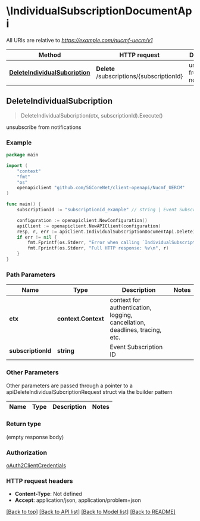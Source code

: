 # \IndividualSubscriptionDocumentApi

All URIs are relative to *https://example.com/nucmf-uecm/v1*

Method | HTTP request | Description
------------- | ------------- | -------------
[**DeleteIndividualSubcription**](IndividualSubscriptionDocumentApi.md#DeleteIndividualSubcription) | **Delete** /subscriptions/{subscriptionId} | unsubscribe from notifications



## DeleteIndividualSubcription

> DeleteIndividualSubcription(ctx, subscriptionId).Execute()

unsubscribe from notifications

### Example

```go
package main

import (
    "context"
    "fmt"
    "os"
    openapiclient "github.com/5GCoreNet/client-openapi/Nucmf_UERCM"
)

func main() {
    subscriptionId := "subscriptionId_example" // string | Event Subscription ID

    configuration := openapiclient.NewConfiguration()
    apiClient := openapiclient.NewAPIClient(configuration)
    resp, r, err := apiClient.IndividualSubscriptionDocumentApi.DeleteIndividualSubcription(context.Background(), subscriptionId).Execute()
    if err != nil {
        fmt.Fprintf(os.Stderr, "Error when calling `IndividualSubscriptionDocumentApi.DeleteIndividualSubcription``: %v\n", err)
        fmt.Fprintf(os.Stderr, "Full HTTP response: %v\n", r)
    }
}
```

### Path Parameters


Name | Type | Description  | Notes
------------- | ------------- | ------------- | -------------
**ctx** | **context.Context** | context for authentication, logging, cancellation, deadlines, tracing, etc.
**subscriptionId** | **string** | Event Subscription ID | 

### Other Parameters

Other parameters are passed through a pointer to a apiDeleteIndividualSubcriptionRequest struct via the builder pattern


Name | Type | Description  | Notes
------------- | ------------- | ------------- | -------------


### Return type

 (empty response body)

### Authorization

[oAuth2ClientCredentials](../README.md#oAuth2ClientCredentials)

### HTTP request headers

- **Content-Type**: Not defined
- **Accept**: application/json, application/problem+json

[[Back to top]](#) [[Back to API list]](../README.md#documentation-for-api-endpoints)
[[Back to Model list]](../README.md#documentation-for-models)
[[Back to README]](../README.md)

